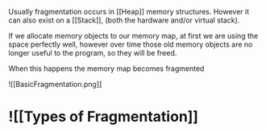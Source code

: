 Usually fragmentation occurs in [[Heap]] memory structures. However it can also exist on a [[Stack]], (both the hardware and/or virtual stack).

If we allocate memory objects to our memory map, at first we are using the space perfectly well, however over time those old memory objects are no longer useful to the program, so they will be freed.

When this happens the memory map becomes fragmented

![[BasicFragmentation.png]]

# ![[Types of Fragmentation]]